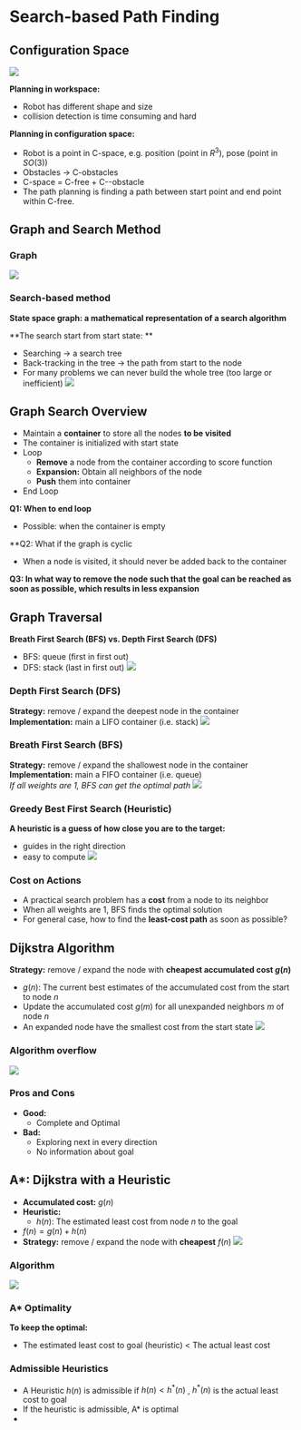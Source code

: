 # Search-based Path Finding
## Configuration Space
![](../Resource/search_based_path_finding_img_14.png)

**Planning in workspace:**
+ Robot has different shape and size
+ collision detection is time consuming and hard

**Planning in configuration space:**
+ Robot is a point in C-space, e.g. position (point in $R^3$), pose (point in $SO(3)$)
+ Obstacles -> C-obstacles
+ C-space = C-free + C--obstacle
+ The path planning is finding a path between start point and end point within C-free.

## Graph and Search Method
### Graph
![](../Resource/search_based_path_finding_img_15.png)

### Search-based method
**State space graph: a mathematical representation of a search algorithm**  

**The search start from start state: **  
+ Searching -> a search tree
+ Back-tracking in the tree -> the path from start to the node
+ For many problems we can never build the whole tree (too large or inefficient)
![](../Resource/search_based_path_finding_img_16.png)

## Graph Search Overview
+ Maintain a **container** to store all the nodes **to be visited**
+ The container is initialized with start state
+ Loop
	+ **Remove** a node from the container according to score function
	+ **Expansion:** Obtain all neighbors of the node
	+ **Push** them into container
+ End Loop

**Q1: When to end loop**
+ Possible: when the container is empty

**Q2: What if the graph is cyclic
+ When a node is visited, it should never be added back to the container

**Q3: In what way to remove the node such that the goal can be reached as soon as possible, which results in less expansion**

## Graph Traversal
**Breath First Search (BFS) vs. Depth First Search (DFS)**  
+ BFS: queue (first in first out)
+ DFS: stack (last in first out)
![](../Resource/search_based_path_finding_img_17.png)

### Depth First Search (DFS)
**Strategy:** remove / expand the deepest node in the container
**Implementation:** main a LIFO container (i.e. stack)
![](../Resource/search_based_path_finding_img_18.png)

### Breath First Search (BFS)
**Strategy:** remove / expand the shallowest node in the container
**Implementation:** main a FIFO container (i.e. queue)  
*If all weights are 1, BFS can get the optimal path*
![](../Resource/search_based_path_finding_img_19.png)

### Greedy Best First Search (Heuristic)
**A heuristic is a guess of how close you are to the target:**  
+ guides in the right direction
+ easy to compute
![](../Resource/search_based_path_finding_img_20.png)

### Cost on Actions
+ A practical search problem has a **cost** from a node to its neighbor
+ When all weights are 1, BFS finds the optimal solution
+ For general case, how to find the **least-cost path** as soon as possible?

## Dijkstra Algorithm
**Strategy:** remove / expand the node with **cheapest accumulated cost $g(n)$**
+ $g(n)$: The current best estimates of the accumulated cost from the start to node $n$
+ Update the accumulated cost $g(m)$ for all unexpanded neighbors $m$ of node $n$
+ An expanded node have the smallest cost from the start state
![](../Resource/search_based_path_finding_img_23.png)

### Algorithm overflow
![](../Resource/search_based_path_finding_img_22.png)

### Pros and Cons
+ **Good:** 
	+ Complete and Optimal
+ **Bad:** 
	+ Exploring next in every direction
	+  No information about goal

## A*: Dijkstra with a Heuristic
+ **Accumulated cost:** $g(n)$
+ **Heuristic:** 
	+ $h(n)$: The estimated least cost from node $n$ to the goal
+ $f(n)=g(n)+h(n)$
+ **Strategy:** remove / expand the node with **cheapest** $f(n)$ 
![](../Resource/search_based_path_finding_img_25.png)

### Algorithm
![](../Resource/search_based_path_finding_img_24.png)

### A* Optimality
**To keep the optimal:**
+ The estimated least cost to goal (heuristic) < The actual least cost

### Admissible Heuristics
+ A Heuristic $h(n)$ is admissible if $h(n)<h^*(n)$ , $h^*(n)$ is the actual least cost to goal
+ If the heuristic is admissible, A* is optimal
+ 
